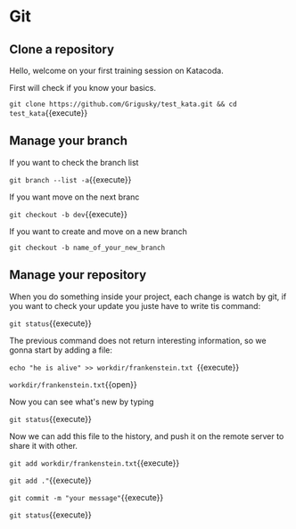 # Git 

## Clone a repository

Hello, welcome on your first training session on Katacoda.

First will check if you know your basics.

`git clone https://github.com/Grigusky/test_kata.git && cd test_kata`{{execute}}

## Manage your branch

If you want to check the branch list

`git branch --list -a`{{execute}}

If you want move on the next branc

`git checkout -b dev`{{execute}}

If you want to create and move on a new branch

`git checkout -b name_of_your_new_branch`

## Manage your repository

When you do something inside your project, each change is watch by git, if you want to check your update you juste have to write tis command:

`git status`{{execute}}

The previous command does not return interesting information, so we gonna start by adding a file:

`echo "he is alive" >> workdir/frankenstein.txt `{{execute}}

`workdir/frankenstein.txt`{{open}}

Now you can see what's new by typing

`git status`{{execute}}

Now we can add this file to the history, and push it on the remote server to share it with other.

`git add workdir/frankenstein.txt`{{execute}}

`git add ."`{{execute}}

`git commit -m "your message"`{{execute}}

`git status`{{execute}}
